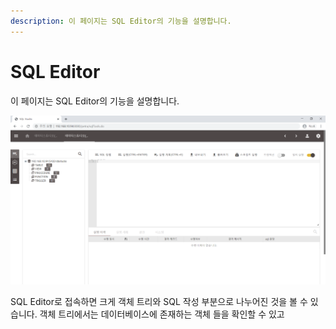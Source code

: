 ```yaml
---
description: 이 페이지는 SQL Editor의 기능을 설명합니다.
---
```


# SQL Editor

 이 페이지는 SQL Editor의 기능을 설명합니다. 

![SQL Editor &#xBA54;&#xC778; &#xD654;&#xBA74;](../.gitbook/assets/image%20%289%29.png)

  SQL Editor로 접속하면 크게 객체 트리와 SQL 작성 부분으로 나누어진 것을 볼 수 있습니다. 객체 트리에서는 데이터베이스에 존재하는 객체 들을 확인할 수 있고 





